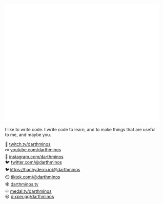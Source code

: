 ![Metrics](/github-metrics.svg)
<!-- https://github.com/lowlighter/metrics/blob/master/.github/readme/partials/documentation/setup/action.md -->


I like to write code. I write code to learn, and to make things that are useful to me, and maybe you.

🎥 [twitch.tv/darthminos](https://twitch.tv/darthminos)  
⏯️ [youtube.com/darthminos](https://youtube.com/darthminos)  
📸 [instagram.com/darthminos](https://instagram.com/darthminos)  
🐦 [twitter.com/@darthminos](https://twitter.com/@darthminos)  
🐦<a href="https://hachyderm.io/@darthminos" rel="me">https://hachyderm.io/@darthminos</a>  
⏲️ [tiktok.com/@darthminos](https://tiktok.com/@darthminos)  
🕸️ [darthminos.tv](https://perks.darthminos.tv)  
♾️ [medal.tv/darthminos](https://medal.tv/darthminos)  
😆 [dixper.gg/darthminos](https://dixper.gg/darthminos)  

<!--

**camalot/camalot** is a ✨ _special_ ✨ repository because its `README.md` (this file) appears on your GitHub profile.

Here are some ideas to get you started:

- 🔭 I’m currently working on ...
- 🌱 I’m currently learning ...
- 👯 I’m looking to collaborate on ...
- 🤔 I’m looking for help with ...
- 💬 Ask me about ...
- 📫 How to reach me: ...
- 😄 Pronouns: ...
- ⚡ Fun fact: ...
-->
